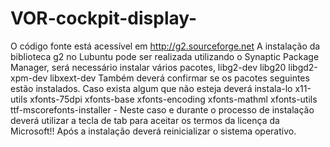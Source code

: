 # VOR-cockpit-display-
O código fonte está acessível em http://g2.sourceforge.net A instalação da biblioteca g2 no Lubuntu pode ser realizada utilizando o Synaptic Package Manager, será necessário instalar vários pacotes, libg2-dev libg20 libgd2-xpm-dev libxext-dev Também deverá confirmar se os pacotes seguintes estão instalados. Caso exista algum que não esteja deverá instala-lo x11-utils xfonts-75dpi xfonts-base xfonts-encoding xfonts-mathml xfonts-utils ttf-mscorefonts-installer - Neste caso e durante o processo de instalação deverá utilizar a tecla de tab para aceitar os termos da licença da Microsoft!! Após a instalação deverá reinicializar o sistema operativo.
